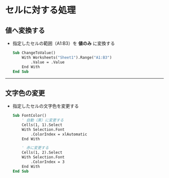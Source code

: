 # セルに対する処理

## 値へ変換する

* 指定したセルの範囲（A1:B3）を __値のみ__ に変換する

  ```vb
  Sub ChangeToValue()
      With Worksheets("Sheet1").Range("A1:B3")
          .Value = .Value
      End With
  End Sub
  ```

***

## 文字色の変更

* 指定したセルの文字色を変更する

  ```vb
  Sub FontColor()
      ' 自動（黒）に変更する
      Cells(1, 1).Select
      With Selection.Font
          .ColorIndex = xlAutomatic
      End With

      ' 赤に変更する
      Cells(1, 2).Select
      With Selection.Font
          .ColorIndex = 3
      End With
  End Sub
  ```
